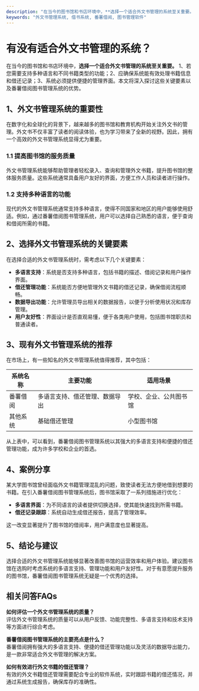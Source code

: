 ```yaml
---
description: "在当今的图书馆和书店环境中，**选择一个适合外文书管理的系统至关重要。** 1、若您需要支持多种语言和不同书籍类型的功能；2、应确保系统能有效处理书籍信息和借还记录；3、系统必须提供便捷的管理界面。本文将深入探讨这些关键要素以及番薯借阅图书管理系统的优势。"
keywords: "外文书管理系统, 借书系统, 番薯借阅, 图书管理软件"
---
```

# 有没有适合外文书管理的系统？

在当今的图书馆和书店环境中，**选择一个适合外文书管理的系统至关重要。** 1、若您需要支持多种语言和不同书籍类型的功能；2、应确保系统能有效处理书籍信息和借还记录；3、系统必须提供便捷的管理界面。本文将深入探讨这些关键要素以及番薯借阅图书管理系统的优势。

## 1、外文书管理系统的重要性

在数字化和全球化的背景下，越来越多的图书馆和教育机构开始关注外文书的管理。外文书不仅丰富了读者的阅读体验，也为学习带来了全新的视野。因此，拥有一个高效的外文书管理系统显得尤为重要。

### 1.1 提高图书馆的服务质量

外文书管理系统能够帮助管理者轻松录入、查询和管理外文书籍，提升图书馆的整体服务质量。这些系统通常具备用户友好的界面，方便工作人员和读者进行操作。

### 1.2 支持多种语言的功能

现代的外文书管理系统通常支持多种语言，使得不同国家和地区的用户能够使用舒适。例如，通过番薯借阅图书管理系统，用户可以选择自己熟悉的语言，便于查询和借阅所需的书籍。

## 2、选择外文书管理系统的关键要素

在选择合适的外文书管理系统时，需考虑以下几个关键要素：

- **多语言支持**：系统是否支持多种语言，包括书籍的描述、借阅记录和用户操作界面。
- **借还管理功能**：系统能否方便地管理外文书籍的借还记录，确保借阅流程顺畅。
- **数据导出功能**：允许管理员导出相关的数据报告，以便于分析使用状况和库存管理。
- **用户友好性**：界面设计是否直观易懂，便于各类用户使用，包括图书馆职员和普通读者。

## 3、现有外文书管理系统的推荐

在市场上，有一些知名的外文书管理系统值得推荐，其中包括：

| 系统名称 | 主要功能 | 适用场景 |
| -------- | -------- | -------- |
| 番薯借阅 | 多语言支持、借还管理、数据导出 | 学校、企业、公共图书馆 |
| 其他系统 | 基础借还管理 | 小型图书馆 |

从上表中，可以看到，番薯借阅图书管理系统以其强大的多语言支持和便捷的借还管理功能，成为许多学校和企业的首选。

## 4、案例分享

某大学图书馆曾经面临外文书籍管理混乱的问题，致使读者无法方便地借到想要的书籍。在引入番薯借阅图书管理系统后，图书馆采取了一系列措施进行优化：

- **多语言界面**：为不同语言的读者提供切换选择，使其能快速找到所需书籍。
- **借还记录跟踪**：系统自动生成借还报告，提高了管理效率。

这一改变显著提升了图书馆的借阅率，用户满意度也显著提高。

## 5、结论与建议

选择合适的外文书管理系统能够显著改善图书馆的运营效率和用户体验。建议图书馆在选购时考虑系统的多语言支持、管理功能和用户友好性。对于有意愿提升服务的图书馆，番薯借阅图书管理系统无疑是一个优秀的选择。

## 相关问答FAQs

**如何评估一个外文书管理系统的质量？**  
评估外文书管理系统的质量可以从用户反馈、功能完整性、多语言支持和技术支持等方面进行综合考虑。

**番薯借阅图书管理系统的主要亮点是什么？**  
番薯借阅拥有强大的多语言支持、便捷的借还管理功能以及灵活的数据导出能力，是一款非常适合外文书管理的解决方案。

**如何有效进行外文书籍的借还管理？**  
有效的外文书籍借还管理需要配合专业的软件系统，实时跟踪书籍的借还情况，并通过系统生成报告，确保库存的准确性。
